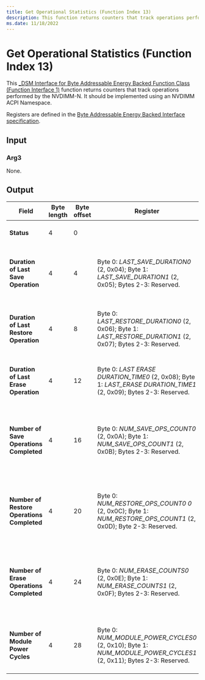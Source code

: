 ```yaml
---
title: Get Operational Statistics (Function Index 13)
description: This function returns counters that track operations performed by the NVDIMM-N.
ms.date: 11/18/2022
---
```


# Get Operational Statistics (Function Index 13)

This [_DSM Interface for Byte Addressable Energy Backed Function Class (Function Interface 1)](-dsm-interface-for-byte-addressable-energy-backed-function-class--function-interface-1-.md) function returns counters that track operations performed by the NVDIMM-N.  It should be implemented using an NVDIMM ACPI Namespace.

Registers are defined in the [Byte Addressable Energy Backed Interface specification](https://www.jedec.org/category/keywords/nvdimm-n).

## Input

### Arg3

None.

## Output

| Field | Byte length | Byte offset | Register | Description |
| ----- | ----------- | ----------- | -------- | ----------- |
| **Status**                   | 4 | 0 |  | See [_DSM Method Output](-dsm-interface-for-byte-addressable-energy-backed-function-class--function-interface-1-.md). |
| **Duration of Last Save Operation**    | 4 | 4 | Byte 0: *LAST_SAVE_DURATION0* (2, 0x04); Byte 1: *LAST_SAVE_DURATION1* (2, 0x05); Bytes 2-3: Reserved. | The last save operation duration (in milliseconds or seconds). |
| **Duration of Last Restore Operation** | 4 | 8 | Byte 0: *LAST_RESTORE_DURATION0* (2, 0x06); Byte 1: *LAST_RESTORE_DURATION1* (2, 0x07); Bytes 2-3: Reserved. | The last restore operation duration (in milliseconds or seconds). |
| **Duration of Last Erase Operation** | 4 | 12 | Byte 0: *LAST ERASE DURATION_TIME0* (2, 0x08); Byte 1: *LAST_ERASE DURATION_TIME1* (2, 0x09); Bytes 2-3: Reserved. | The last erase operation duration in milliseconds or seconds. |
| **Number of Save Operations Completed** | 4 | 16 | Byte 0: *NUM_SAVE_OPS_COUNT0* (2, 0x0A); Byte 1: *NUM_SAVE_OPS_COUNT1* (2, 0x0B); Bytes 2-3: Reserved. | The number of completed save operations over the NVDIMM-N module's lifetime. |
| **Number of Restore Operations Completed** | 4 | 20 | Byte 0: *NUM_RESTORE_OPS_COUNT0 0* (2, 0x0C); Byte 1: *NUM_RESTORE_OPS_COUNT1* (2, 0x0D); Byte 2-3: Reserved. | The number of completed restore operations over the NVDIMM-N module's lifetime. |
| **Number of Erase Operations Completed** | 4 | 24 | Byte 0: *NUM_ERASE_COUNTS0* (2, 0x0E); Byte 1: *NUM_ERASE_COUNTS1* (2, 0x0F); Bytes 2-3: Reserved. | The number of completed erase operations over the NVDIMM-N module's lifetime. |
| **Number of Module Power Cycles** | 4 | 28 | Byte 0: *NUM_MODULE_POWER_CYCLES0* (2, 0x10); Byte 1: *NUM_MODULE_POWER_CYCLES1* (2, 0x11); Bytes 2-3: Reserved. | The number of power cycles over the NVDIMM-N module's lifetime. |
